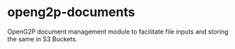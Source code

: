 # openg2p-documents
OpenG2P document management module to facilitate file inputs and storing the same in S3 Buckets. 
